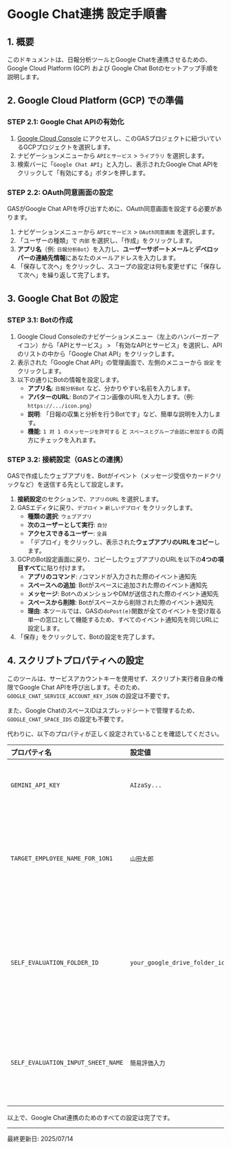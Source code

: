 # Google Chat連携 設定手順書

## 1. 概要

このドキュメントは、日報分析ツールとGoogle Chatを連携させるための、Google Cloud Platform (GCP) および Google Chat Botのセットアップ手順を説明します。

## 2. Google Cloud Platform (GCP) での準備

### STEP 2.1: Google Chat APIの有効化

1.  [Google Cloud Console](https://console.cloud.google.com/) にアクセスし、このGASプロジェクトに紐づいているGCPプロジェクトを選択します。
2.  ナビゲーションメニューから `APIとサービス` > `ライブラリ` を選択します。
3.  検索バーに「`Google Chat API`」と入力し、表示されたGoogle Chat APIをクリックして「有効にする」ボタンを押します。

### STEP 2.2: OAuth同意画面の設定

GASがGoogle Chat APIを呼び出すために、OAuth同意画面を設定する必要があります。

1.  ナビゲーションメニューから `APIとサービス` > `OAuth同意画面` を選択します。
2.  「ユーザーの種類」で `内部` を選択し、「作成」をクリックします。
3.  **アプリ名**（例: `日報分析Bot`）を入力し、**ユーザーサポートメール**と**デベロッパーの連絡先情報**にあなたのメールアドレスを入力します。
4.  「保存して次へ」をクリックし、スコープの設定は何も変更せずに「保存して次へ」を繰り返して完了します。

## 3. Google Chat Bot の設定

### STEP 3.1: Botの作成

1.  Google Cloud Consoleのナビゲーションメニュー（左上のハンバーガーアイコン）から「APIとサービス」 > 「有効なAPIとサービス」を選択し、APIのリストの中から「Google Chat API」をクリックします。
2.  表示された「Google Chat API」の管理画面で、左側のメニューから `設定` をクリックします。
3.  以下の通りにBotの情報を設定します。
    *   **アプリ名**: `日報分析Bot` など、分かりやすい名前を入力します。
    *   **アバターのURL**: Botのアイコン画像のURLを入力します。（例: `https://.../icon.png`）
    *   **説明**: 「日報の収集と分析を行うBotです」など、簡単な説明を入力します。
    *   **機能**: `1 対 1 のメッセージを許可する` と `スペースとグループ会話に参加する` の両方にチェックを入れます。

### STEP 3.2: 接続設定（GASとの連携）

GASで作成したウェブアプリを、Botがイベント（メッセージ受信やカードクリックなど）を送信する先として設定します。

1.  **接続設定**のセクションで、`アプリのURL` を選択します。
2.  GASエディタに戻り、`デプロイ` > `新しいデプロイ` をクリックします。
    *   **種類の選択**: `ウェブアプリ`
    *   **次のユーザーとして実行**: `自分`
    *   **アクセスできるユーザー**: `全員`
    *   「デプロイ」をクリックし、表示された**ウェブアプリのURLをコピー**します。
3.  GCPのBot設定画面に戻り、コピーしたウェブアプリのURLを以下の**4つの項目すべて**に貼り付けます。
    *   **アプリのコマンド**: `/`コマンドが入力された際のイベント通知先
    *   **スペースへの追加**: Botがスペースに追加された際のイベント通知先
    *   **メッセージ**: BotへのメンションやDMが送信された際のイベント通知先
    *   **スペースから削除**: Botがスペースから削除された際のイベント通知先
    *   **理由**: 本ツールでは、GASの`doPost(e)`関数が全てのイベントを受け取る単一の窓口として機能するため、すべてのイベント通知先を同じURLに設定します。
4.  「保存」をクリックして、Botの設定を完了します。

## 4. スクリプトプロパティへの設定

このツールは、サービスアカウントキーを使用せず、スクリプト実行者自身の権限でGoogle Chat APIを呼び出します。そのため、`GOOGLE_CHAT_SERVICE_ACCOUNT_KEY_JSON` の設定は不要です。

また、Google ChatのスペースIDはスプレッドシートで管理するため、`GOOGLE_CHAT_SPACE_IDS` の設定も不要です。

代わりに、以下のプロパティが正しく設定されていることを確認してください。

| プロパティ名 | 設定値 | 説明 |
| :--- | :--- | :--- |
| `GEMINI_API_KEY` | `AIzaSy...` | あなたのGemini APIキー。 |
| `TARGET_EMPLOYEE_NAME_FOR_1ON1` | `山田太郎` | (任意) 1on1ヒアリング項目を生成したい社員の氏名。 |
| `SELF_EVALUATION_FOLDER_ID` | `your_google_drive_folder_id` | (任意) 自己評価シートが保存されているGoogleドライブのフォルダID。 |
| `SELF_EVALUATION_INPUT_SHEET_NAME` | `簡易評価入力` | (任意) 自己評価シート内のデータ入力シート名。 |

以上で、Google Chat連携のためのすべての設定は完了です。

---
最終更新日: 2025/07/14